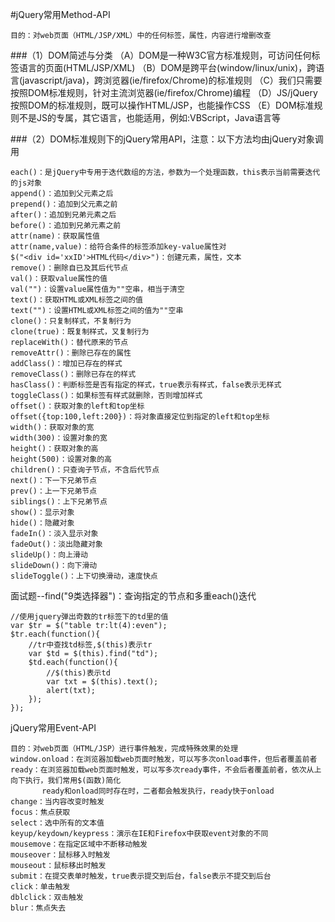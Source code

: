 #jQuery常用Method-API

    目的：对web页面（HTML/JSP/XML）中的任何标签，属性，内容进行增删改查
   
###（1）DOM简述与分类
	（A）DOM是一种W3C官方标准规则，可访问任何标签语言的页面(HTML/JSP/XML)
	（B）DOM是跨平台(window/linux/unix)，跨语言(javascript/java)，跨浏览器(ie/firefox/Chrome)的标准规则	
	（C）我们只需要按照DOM标准规则，针对主流浏览器(ie/firefox/Chrome)编程
	（D）JS/jQuery按照DOM的标准规则，既可以操作HTML/JSP，也能操作CSS
	（E）DOM标准规则不是JS的专属，其它语言，也能适用，例如:VBScript，Java语言等

###（2）DOM标准规则下的jQuery常用API，注意：以下方法均由jQuery对象调用
   
	each()：是jQuery中专用于迭代数组的方法，参数为一个处理函数，this表示当前需要迭代的js对象
	append()：追加到父元素之后
	prepend()：追加到父元素之前
	after()：追加到兄弟元素之后
	before()：追加到兄弟元素之前 
	attr(name)：获取属性值
	attr(name,value)：给符合条件的标签添加key-value属性对 
	$("<div id='xxID'>HTML代码</div>")：创建元素，属性，文本  
	remove()：删除自已及其后代节点  
	val()：获取value属性的值
	val("")：设置value属性值为""空串，相当于清空
	text()：获取HTML或XML标签之间的值
	text("")：设置HTML或XML标签之间的值为""空串 
	clone()：只复制样式，不复制行为
	clone(true)：既复制样式，又复制行为
	replaceWith()：替代原来的节点
	removeAttr()：删除已存在的属性
	addClass()：增加已存在的样式
	removeClass()：删除已存在的样式
	hasClass()：判断标签是否有指定的样式，true表示有样式，false表示无样式
	toggleClass()：如果标签有样式就删除，否则增加样式
	offset()：获取对象的left和top坐标
	offset({top:100,left:200})：将对象直接定位到指定的left和top坐标
	width()：获取对象的宽
	width(300)：设置对象的宽
	height()：获取对象的高
	height(500)：设置对象的高
	children()：只查询子节点，不含后代节点
	next()：下一下兄弟节点
	prev()：上一下兄弟节点
	siblings()：上下兄弟节点
	show()：显示对象
	hide()：隐藏对象
	fadeIn()：淡入显示对象
	fadeOut()：淡出隐藏对象
	slideUp()：向上滑动
	slideDown()：向下滑动
	slideToggle()：上下切换滑动，速度快点
        
面试题--find("9类选择器")：查询指定的节点和多重each()迭代
        
	//使用jquery弹出奇数的tr标签下的td里的值
	var $tr = $("table tr:lt(4):even");
	$tr.each(function(){
		//tr中查找td标签,$(this)表示tr
		var $td = $(this).find("td");
		$td.each(function(){
			//$(this)表示td
			var txt = $(this).text();
			alert(txt);
		});
	});
	
jQuery常用Event-API

    目的：对web页面（HTML/JSP）进行事件触发，完成特殊效果的处理
    window.onload：在浏览器加载web页面时触发，可以写多次onload事件，但后者覆盖前者
    ready：在浏览器加载web页面时触发，可以写多次ready事件，不会后者覆盖前者，依次从上向下执行，我们常用$(函数)简化
	       ready和onload同时存在时，二者都会触发执行，ready快于onload
    change：当内容改变时触发
    focus：焦点获取
    select：选中所有的文本值
    keyup/keydown/keypress：演示在IE和Firefox中获取event对象的不同
    mousemove：在指定区域中不断移动触发
    mouseover：鼠标移入时触发
    mouseout：鼠标移出时触发
    submit：在提交表单时触发，true表示提交到后台，false表示不提交到后台
    click：单击触发
    dblclick：双击触发
    blur：焦点失去	

